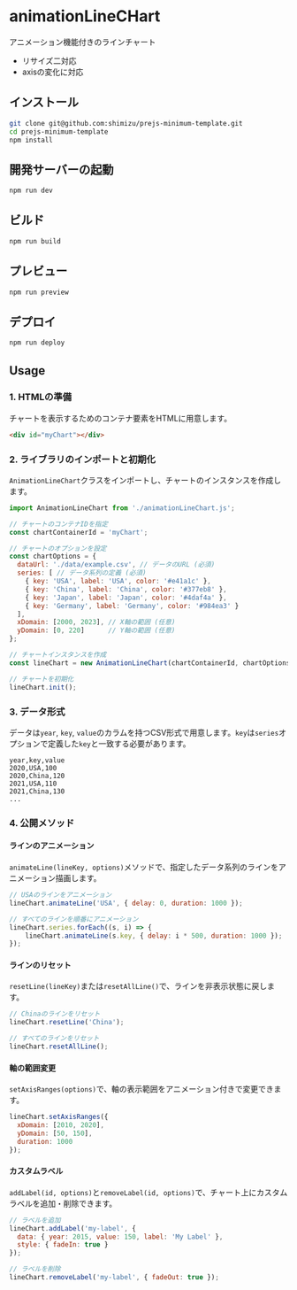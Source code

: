 # animationLineCHart

アニメーション機能付きのラインチャート

+ リサイズ二対応
+ axisの変化に対応

## インストール

```bash
git clone git@github.com:shimizu/prejs-minimum-template.git
cd prejs-minimum-template
npm install
```

## 開発サーバーの起動

```bash
npm run dev
```

## ビルド

```bash
npm run build
```

## プレビュー

```bash
npm run preview
```

## デプロイ

```bash
npm run deploy
```

## Usage

### 1. HTMLの準備

チャートを表示するためのコンテナ要素をHTMLに用意します。

```html
<div id="myChart"></div>
```

### 2. ライブラリのインポートと初期化

`AnimationLineChart`クラスをインポートし、チャートのインスタンスを作成します。

```javascript
import AnimationLineChart from './animationLineChart.js';

// チャートのコンテナIDを指定
const chartContainerId = 'myChart';

// チャートのオプションを設定
const chartOptions = {
  dataUrl: './data/example.csv', // データのURL (必須)
  series: [ // データ系列の定義 (必須)
    { key: 'USA', label: 'USA', color: '#e41a1c' },
    { key: 'China', label: 'China', color: '#377eb8' },
    { key: 'Japan', label: 'Japan', color: '#4daf4a' },
    { key: 'Germany', label: 'Germany', color: '#984ea3' }
  ],
  xDomain: [2000, 2023], // X軸の範囲 (任意)
  yDomain: [0, 220]      // Y軸の範囲 (任意)
};

// チャートインスタンスを作成
const lineChart = new AnimationLineChart(chartContainerId, chartOptions);

// チャートを初期化
lineChart.init();
```

### 3. データ形式

データは`year`, `key`, `value`のカラムを持つCSV形式で用意します。`key`は`series`オプションで定義した`key`と一致する必要があります。

```csv
year,key,value
2020,USA,100
2020,China,120
2021,USA,110
2021,China,130
...
```

### 4. 公開メソッド

#### ラインのアニメーション

`animateLine(lineKey, options)`メソッドで、指定したデータ系列のラインをアニメーション描画します。

```javascript
// USAのラインをアニメーション
lineChart.animateLine('USA', { delay: 0, duration: 1000 });

// すべてのラインを順番にアニメーション
lineChart.series.forEach((s, i) => {
    lineChart.animateLine(s.key, { delay: i * 500, duration: 1000 });
});
```

#### ラインのリセット

`resetLine(lineKey)`または`resetAllLine()`で、ラインを非表示状態に戻します。

```javascript
// Chinaのラインをリセット
lineChart.resetLine('China');

// すべてのラインをリセット
lineChart.resetAllLine();
```

#### 軸の範囲変更

`setAxisRanges(options)`で、軸の表示範囲をアニメーション付きで変更できます。

```javascript
lineChart.setAxisRanges({
  xDomain: [2010, 2020],
  yDomain: [50, 150],
  duration: 1000
});
```

#### カスタムラベル

`addLabel(id, options)`と`removeLabel(id, options)`で、チャート上にカスタムラベルを追加・削除できます。

```javascript
// ラベルを追加
lineChart.addLabel('my-label', {
  data: { year: 2015, value: 150, label: 'My Label' },
  style: { fadeIn: true }
});

// ラベルを削除
lineChart.removeLabel('my-label', { fadeOut: true });
```